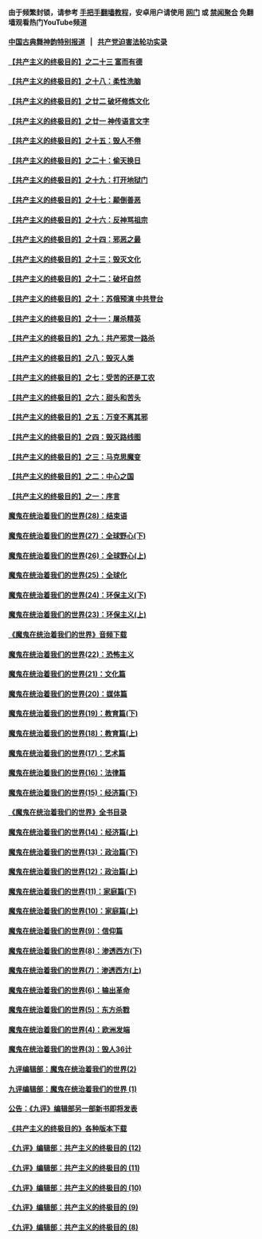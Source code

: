 #### 由于频繁封锁，请参考 [手把手翻墙教程](https://github.com/gfw-breaker/guides/wiki/)，安卓用户请使用 [网门](https://github.com/gfw-breaker/bn-android/blob/master/ogate.md?t=05311236) 或 [禁闻聚合](https://github.com/gfw-breaker/bn-android) 免翻墙观看热门YouTube频道 

#### [中国古典舞神韵特别报道](https://github.com/gfw-breaker/mh-news/blob/master/shenyun.md?t=05311236) &nbsp;&nbsp;|&nbsp;&nbsp; [共产党迫害法轮功实录](https://github.com/gfw-breaker/mh-news/blob/master/README.md?t=05311236)  

#### [【共产主义的终极目的】之二十三 富而有德](../pages/nsc422/n11283598.md?t=05311236) 

#### [【共产主义的终极目的】之十八：柔性洗脑](../pages/nsc422/n11199994.md?t=05311236) 

#### [【共产主义的终极目的】之廿二 破坏修炼文化](../pages/nsc422/n11245728.md?t=05311236) 

#### [【共产主义的终极目的】之廿一 神传语言文字](../pages/nsc422/n11263265.md?t=05311236) 

#### [【共产主义的终极目的】之十五：毁人不倦](../pages/nsc422/n11166792.md?t=05311236) 

#### [【共产主义的终极目的】之二十：偷天换日](../pages/nsc422/n11238846.md?t=05311236) 

#### [【共产主义的终极目的】之十九：打开地狱门](../pages/nsc422/n11206376.md?t=05311236) 

#### [【共产主义的终极目的】之十七：颠倒善恶](../pages/nsc422/n11179782.md?t=05311236) 

#### [【共产主义的终极目的】之十六：反神骂祖宗](../pages/nsc422/n11166798.md?t=05311236) 

#### [【共产主义的终极目的】之十四：邪恶之最](../pages/nsc422/n11150249.md?t=05311236) 

#### [【共产主义的终极目的】之十三：毁灭文化](../pages/nsc422/n11135227.md?t=05311236) 

#### [【共产主义的终极目的】之十二：破坏自然](../pages/nsc422/n11135214.md?t=05311236) 

#### [【共产主义的终极目的】之十：苏俄预演 中共登台](../pages/nsc422/n11118424.md?t=05311236) 

#### [【共产主义的终极目的】之十一：屠杀精英](../pages/nsc422/n11118442.md?t=05311236) 

#### [【共产主义的终极目的】之九：共产邪灵一路杀](../pages/nsc422/n11114139.md?t=05311236) 

#### [【共产主义的终极目的】之八：毁灭人类](../pages/nsc422/n11108503.md?t=05311236) 

#### [【共产主义的终极目的】之七：受苦的还是工农](../pages/nsc422/n11101809.md?t=05311236) 

#### [【共产主义的终极目的】之六：甜头和苦头](../pages/nsc422/n11096971.md?t=05311236) 

#### [【共产主义的终极目的】之五：万变不离其邪](../pages/nsc422/n11091285.md?t=05311236) 

#### [【共产主义的终极目的】之四：毁灭路线图](../pages/nsc422/n11086284.md?t=05311236) 

#### [【共产主义的终极目的】之三：马克思魔变](../pages/nsc422/n11061941.md?t=05311236) 

#### [【共产主义的终极目的】之二：中心之国](../pages/nsc422/n11047728.md?t=05311236) 

#### [【共产主义的终极目的】之一：序言](../pages/nsc422/n11086077.md?t=05311236) 

#### [魔鬼在统治着我们的世界(28)：结束语](../pages/nsc422/n10936246.md?t=05311236) 

#### [魔鬼在统治着我们的世界(27)：全球野心(下)](../pages/nsc422/n10928319.md?t=05311236) 

#### [魔鬼在统治着我们的世界(26)：全球野心(上)](../pages/nsc422/n10900318.md?t=05311236) 

#### [魔鬼在统治着我们的世界(25)：全球化](../pages/nsc422/n10788205.md?t=05311236) 

#### [魔鬼在统治着我们的世界(24)：环保主义(下)](../pages/nsc422/n10695307.md?t=05311236) 

#### [魔鬼在统治着我们的世界(23)：环保主义(上)](../pages/nsc422/n10688613.md?t=05311236) 

#### [《魔鬼在统治着我们的世界》音频下载](../pages/nsc422/n10635553.md?t=05311236) 

#### [魔鬼在统治着我们的世界(22)：恐怖主义](../pages/nsc422/n10614727.md?t=05311236) 

#### [魔鬼在统治着我们的世界(21)：文化篇](../pages/nsc422/n10597706.md?t=05311236) 

#### [魔鬼在统治着我们的世界(20)：媒体篇](../pages/nsc422/n10586579.md?t=05311236) 

#### [魔鬼在统治着我们的世界(19)：教育篇(下)](../pages/nsc422/n10564808.md?t=05311236) 

#### [魔鬼在统治着我们的世界(18)：教育篇(上)](../pages/nsc422/n10526970.md?t=05311236) 

#### [魔鬼在统治着我们的世界(17)：艺术篇](../pages/nsc422/n10499093.md?t=05311236) 

#### [魔鬼在统治着我们的世界(16)：法律篇](../pages/nsc422/n10485969.md?t=05311236) 

#### [魔鬼在统治着我们的世界(15)：经济篇(下)](../pages/nsc422/n10469975.md?t=05311236) 

#### [《魔鬼在统治着我们的世界》全书目录](../pages/nsc422/n10464261.md?t=05311236) 

#### [魔鬼在统治着我们的世界(14)：经济篇(上)](../pages/nsc422/n10457370.md?t=05311236) 

#### [魔鬼在统治着我们的世界(13)：政治篇(下)](../pages/nsc422/n10448270.md?t=05311236) 

#### [魔鬼在统治着我们的世界(12)：政治篇(上)](../pages/nsc422/n10444576.md?t=05311236) 

#### [魔鬼在统治着我们的世界(11)：家庭篇(下)](../pages/nsc422/n10440961.md?t=05311236) 

#### [魔鬼在统治着我们的世界(10)：家庭篇(上)](../pages/nsc422/n10435448.md?t=05311236) 

#### [魔鬼在统治着我们的世界(9)：信仰篇](../pages/nsc422/n10432159.md?t=05311236) 

#### [魔鬼在统治着我们的世界(8)：渗透西方(下)](../pages/nsc422/n10429603.md?t=05311236) 

#### [魔鬼在统治着我们的世界(7)：渗透西方(上)](../pages/nsc422/n10426013.md?t=05311236) 

#### [魔鬼在统治着我们的世界(6)：输出革命](../pages/nsc422/n10421536.md?t=05311236) 

#### [魔鬼在统治着我们的世界(5)：东方杀戮](../pages/nsc422/n10417707.md?t=05311236) 

#### [魔鬼在统治着我们的世界(4)：欧洲发端](../pages/nsc422/n10414890.md?t=05311236) 

#### [魔鬼在统治着我们的世界(3)：毁人36计](../pages/nsc422/n10411583.md?t=05311236) 

#### [九评编辑部：魔鬼在统治着我们的世界(2)](../pages/nsc422/n10410036.md?t=05311236) 

#### [九评编辑部：魔鬼在统治着我们的世界 (1)](../pages/nsc422/n10406825.md?t=05311236) 

#### [公告：《九评》编辑部另一部新书即将发表](../pages/nsc422/n10405104.md?t=05311236) 

#### [《共产主义的终极目的》各种版本下载](../pages/nsc422/n10022138.md?t=05311236) 

#### [《九评》编辑部：共产主义的终极目的 (12)](../pages/nsc422/n9933272.md?t=05311236) 

#### [《九评》编辑部：共产主义的终极目的 (11)](../pages/nsc422/n9924973.md?t=05311236) 

#### [《九评》编辑部：共产主义的终极目的 (10)](../pages/nsc422/n9920883.md?t=05311236) 

#### [《九评》编辑部：共产主义的终极目的 (9)](../pages/nsc422/n9916363.md?t=05311236) 

#### [《九评》编辑部：共产主义的终极目的 (8)](../pages/nsc422/n9912488.md?t=05311236) 

